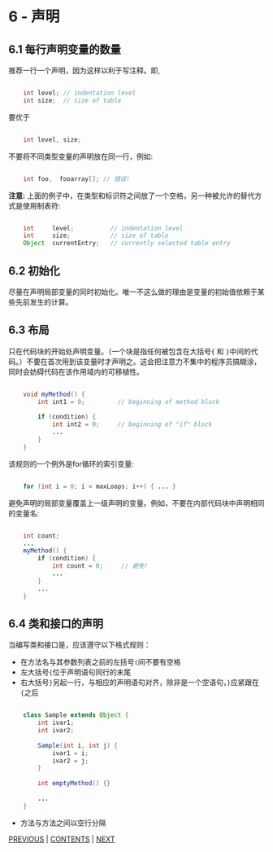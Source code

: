 # 6 - 声明
## 6.1 每行声明变量的数量
推荐一行一个声明，因为这样以利于写注释。即,

```java

	int level; // indentation level
	int size;  // size of table

```

要优于

```java

	int level, size;

```

不要将不同类型变量的声明放在同一行，例如:

```java

	int foo,  fooarray[]; // 错误!

```

**注意:** 上面的例子中，在类型和标识符之间放了一个空格，另一种被允许的替代方式是使用制表符:

```java

	int     level;          // indentation level
	int     size;           // size of table
	Object  currentEntry;   // currently selected table entry

```

## 6.2 初始化
尽量在声明局部变量的同时初始化。唯一不这么做的理由是变量的初始值依赖于某些先前发生的计算。

## 6.3 布局
只在代码块的开始处声明变量。（一个块是指任何被包含在大括号`{` 和 `}`中间的代码。）不要在首次用到该变量时才声明之。这会把注意力不集中的程序员搞糊涂，同时会妨碍代码在该作用域内的可移植性。

```java

	void myMethod() {
	    int int1 = 0;         // beginning of method block
	
	    if (condition) {
	        int int2 = 0;     // beginning of "if" block
	        ...
	    }
	}

```

该规则的一个例外是for循环的索引变量:

```java

	for (int i = 0; i < maxLoops; i++) { ... }

```

避免声明的局部变量覆盖上一级声明的变量。例如，不要在内部代码块中声明相同的变量名:

```java

	int count;
	...
	myMethod() {
	    if (condition) {
	        int count = 0;     // 避免!
	        ...
	    }
	    ...
	}

```

## 6.4 类和接口的声明
当编写类和接口是，应该遵守以下格式规则：

- 在方法名与其参数列表之前的左括号`(`间不要有空格
- 左大括号`{`位于声明语句同行的末尾
- 右大括号`}`另起一行，与相应的声明语句对齐，除非是一个空语句，`}`应紧跟在`{`之后

```java

	class Sample extends Object {
	    int ivar1;
	    int ivar2;
	
	    Sample(int i, int j) {
	        ivar1 = i;
	        ivar2 = j;
	    }
	
	    int emptyMethod() {}
	
	    ...
	}

```

- 方法与方法之间以空行分隔


[PREVIOUS](page05.md) | [CONTENTS](SUMMARY.md) | [NEXT](page07.md)
